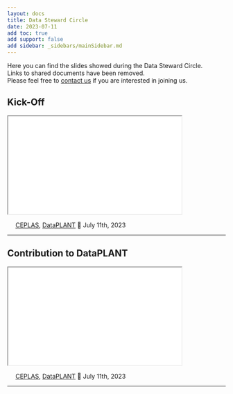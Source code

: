 ```yaml
---
layout: docs
title: Data Steward Circle
date: 2023-07-11
add toc: true
add support: false
add sidebar: _sidebars/mainSidebar.md
---
```


Here you can find the slides showed during the Data Steward Circle.   
Links to shared documents have been removed.   
Please feel free to <a href="javascript:location='mailto:\u0069\u006e\u0066\u006f\u0040\u006e\u0066\u0064\u0069\u0034\u0070\u006c\u0061\u006e\u0074\u0073\u002e\u006f\u0072\u0067';void 0">contact us</a> if you are interested in joining us.

## Kick-Off

<iframe src="./00-kickoff.html" style="height:225px; width:400px;" ></iframe>

<a href="https://creativecommons.org/licenses/by/4.0/"><img src="/docs/img/logos/CreativeCommons/by.svg" style="height:15px"></a> [CEPLAS](https://ceplas.eu), [DataPLANT](https://nfdi4plants.org/)  📆 July 11th, 2023

<hr>

## Contribution to DataPLANT

<iframe src="./01-DataPLANT-contribution.html" style="height:225px; width:400px;" ></iframe>

<a href="https://creativecommons.org/licenses/by/4.0/"><img src="/docs/img/logos/CreativeCommons/by.svg" style="height:15px"></a> [CEPLAS](https://ceplas.eu), [DataPLANT](https://nfdi4plants.org/)  📆 July 11th, 2023

<hr>

